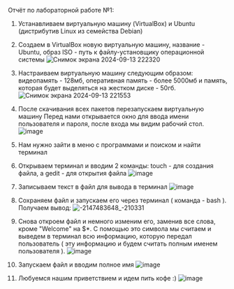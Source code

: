 Отчёт по лабораторной работе №1: 

1) Устанавливаем виртуальную машину (VirtualBox) и Ubuntu (дистрибутив Linux из семейства Debian)
2) Создаем в VirtualBox новую виртуальную машину, название - Ubuntu, образ ISO - путь к файлу-установщику операционной системы
   ![Снимок экрана 2024-09-13 222320](https://github.com/user-attachments/assets/da5535c5-0a6d-4801-9176-ed8d03001035)
3) Настраиваем виртуальную машину следующим образом: видеопамять - 128мб, оперативная память - более 5000мб и память, которая будет выделяться на жестком диске - 50гб.
   ![Снимок экрана 2024-09-13 221553](https://github.com/user-attachments/assets/3553e736-4586-480f-82ea-a114fc3ad8c1)
4) После скачивания всех пакетов перезапускаем виртуальную машину
   Перед нами открывается окно для ввода имени пользователя и пароля, после входа мы видим рабочий стол.
   ![image](https://github.com/user-attachments/assets/a9178d0f-362e-4bf0-a461-31974bf12302)

5) Нам нужно зайти в меню с программами и поиском и найти терминал
6) Открываем терминал и вводим 2 команды: touch - для создания файла, а gedit - для открытия файла
   ![image](https://github.com/user-attachments/assets/a35d1f47-2923-48b6-b96f-b77f7bee66f9)
7) Записываем текст в файл для вывода в терминал
   ![image](https://github.com/user-attachments/assets/401fb285-2cde-4581-ad5e-6d48620def0b)
8) Сохраняем файл и запускаем его через терминал ( команда - bash ). Получаем вывод:
    ![-2147483648_-210331](https://github.com/user-attachments/assets/73c78eca-46de-401e-b1db-660d6ce18162)
9) Снова откроем файл и немного изменим его, заменив все слова, кроме "Welcome" на $*. С помощью это символа мы считаем и выведем в терминал всю информацию, которую передал пользователь ( эту информацию и будем считать полным именем пользователя ).
    ![image](https://github.com/user-attachments/assets/469b1ec6-f9bd-46a6-a4e2-528059df07f4)
10) Запускаем файл и вводим полное имя
    ![image](https://github.com/user-attachments/assets/311e9fec-4092-4e44-bcf5-2b8f22cb3000)
11) Любуемся нашим приветствием и идем пить кофе :)
   ![image](https://github.com/user-attachments/assets/6b2c6b0b-6709-427f-9878-e593e2af46d0)

